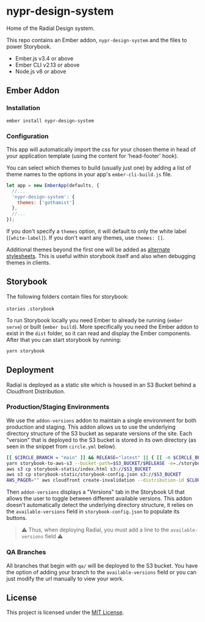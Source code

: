 

nypr-design-system
==============================================================================

Home of the Radial Design system.

This repo contains an Ember addon, `nypr-design-system` and the files to
power Storybook.


* Ember.js v3.4 or above
* Ember CLI v2.13 or above
* Node.js v8 or above

## Ember Addon


### Installation
```
ember install nypr-design-system
```

### Configuration
This app will automatically import the css for your chosen theme in head of your application template (using the content for 'head-footer' hook).

You can select which themes to build (usually just one) by adding a list of theme names to the options in your app's `ember-cli-build.js` file.

```js
let app = new EmberApp(defaults, {
  //...
  'nypr-design-system': {
    themes: ['gothamist']
  },
  //...
});
```
If you don't specify a `themes` option, it will default to only the white label (`[white-label]`).
If you don't want any themes, use `themes: []`.

Additional themes beyond the first one will be added as [alternate stylesheets](https://developer.mozilla.org/en-US/docs/Web/CSS/Alternative_style_sheets). This is useful within storybook itself and also when debugging themes in clients.

## Storybook
The following folders contain files for storybook:

`stories`
`.storybook`

To run Storybook locally you need Ember to already be running (`ember serve`) or built (`ember build`). More specifically you need the Ember addon to exist in the `dist` folder, so it can read and display the Ember components. After that you can start storybook by running:

```bash
yarn storybook
```

## Deployment
Radial is deployed as a static site which is housed in an S3 Bucket behind a Cloudfront Distribution.

### Production/Staging Environments
We use the `addon-versions` addon to maintain a single environment for both production and staging. This addon allows us to use the underlying directory structure of the S3 bucket as separate versions of the site. Each "version" that is deployed to the S3 bucket is stored in its own directory (as seen in the snippet from `circle.yml` below). 
```bash
[[ $CIRCLE_BRANCH = "main" ]] && RELEASE="latest" || { [[ -n $CIRCLE_BRANCH ]] && RELEASE=$CIRCLE_BRANCH || RELEASE=$CIRCLE_TAG; }
yarn storybook-to-aws-s3 --bucket-path=$S3_BUCKET/$RELEASE -e=./storybook-static/$RELEASE
aws s3 cp storybook-static/index.html s3://$S3_BUCKET
aws s3 cp storybook-static/storybook-config.json s3://$S3_BUCKET
AWS_PAGER="" aws cloudfront create-invalidation --distribution-id $CLOUDFRONT_ID --paths "/index.html" "/storybook-config.json" "/$RELEASE/*"
```

Then `addon-versions` displays a "Versions" tab in the Storybook UI that allows the user to toggle between different available versions. This addon doesn't automatically detect the underlying directory structure, it relies on the `available-versions` field in `storybook-config.json` to populate its buttons.

> :warning: Thus, when deploying Radial, you must add a line to the `available-versions` field :warning:

### QA Branches
All branches that begin with `qa/` will be deployed to the S3 bucket. You have the option of adding your branch to the `available-versions` field or you can just modify the url manually to view your work.

## License

This project is licensed under the [MIT License](LICENSE.md).
